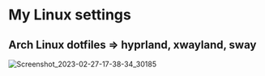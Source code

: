 # My Linux settings
## Arch Linux dotfiles => hyprland, xwayland, sway

![Screenshot_2023-02-27-17-38-34_30185](https://user-images.githubusercontent.com/93099304/221680296-5f8b98d5-6374-4294-bd30-7aa09f9f1839.png)

